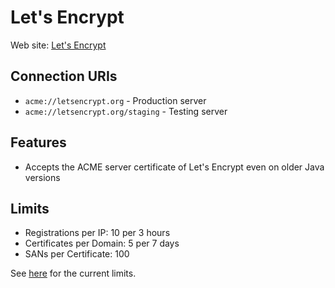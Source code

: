 # Let's Encrypt

Web site: [Let's Encrypt](https://letsencrypt.org)

## Connection URIs

* `acme://letsencrypt.org` - Production server
* `acme://letsencrypt.org/staging` - Testing server

## Features

* Accepts the ACME server certificate of Let's Encrypt even on older Java versions

## Limits

* Registrations per IP: 10 per 3 hours
* Certificates per Domain: 5 per 7 days
* SANs per Certificate: 100

See [here](https://community.letsencrypt.org/t/public-beta-rate-limits/4772) for the current limits.
